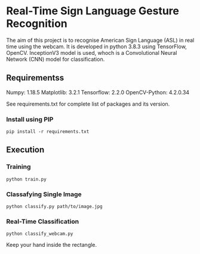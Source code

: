 # Real-Time Sign Language Gesture Recognition

The aim of this project is to recognise American Sign Language (ASL) in real time using the webcam. It is developed in python 3.8.3 using TensorFlow, OpenCV. InceptionV3 model is used, whoch is a Convolutional Neural Network (CNN) model for classification.


## Requirementss

Numpy:          1.18.5 
Matplotlib:     3.2.1
Tensorflow:     2.2.0
OpenCV-Python:  4.2.0.34

See requirements.txt for complete list of packages and its version.

### Install using PIP
```
pip install -r requirements.txt
```

## Execution
### Training
```
python train.py
```

### Classafying Single Image
```
python classify.py path/to/image.jpg
```

### Real-Time Classification
```
python classify_webcam.py
```
Keep your hand inside the rectangle.
